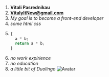 1. **Vitali Pasrednikau**
2. **VitalyItNew@gmail.com**
3. _My goal is to become a front-end developer_
4. _some html css_
5. ```javascript function multiply(a, b)
   {
     a * b;
     return a * b;
   }
   ```
6. _no work expirience_
7. _no education_
8. _a little bit of Duolingo_
   <img src="/rsschool-cv/assets/img/Avatar.png" alt="Avatar">
